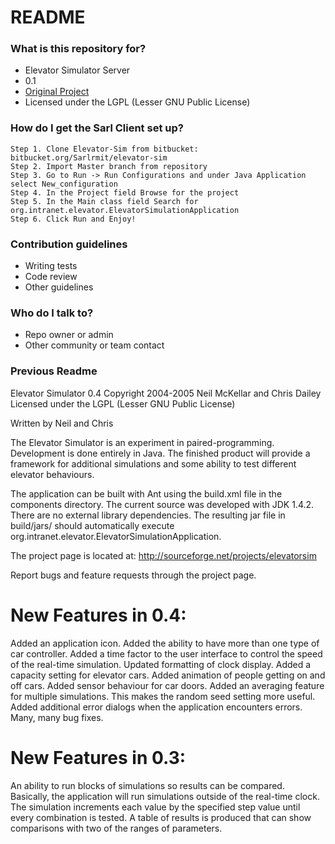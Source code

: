 # README #

### What is this repository for? ###

* Elevator Simulator Server
* 0.1
* [Original Project](http://sourceforge.net/projects/elevatorsim)
* Licensed under the LGPL (Lesser GNU Public License)

### How do I get the Sarl Client set up? ###

	Step 1. Clone Elevator-Sim from bitbucket: bitbucket.org/Sarlrmit/elevator-sim
	Step 2. Import Master branch from repository
	Step 3.	Go to Run -> Run Configurations and under Java Application select New_configuration
	Step 4. In the Project field Browse for the project
	Step 5.	In the Main class field Search for org.intranet.elevator.ElevatorSimulationApplication
	Step 6. Click Run and Enjoy!

### Contribution guidelines ###

* Writing tests
* Code review
* Other guidelines

### Who do I talk to? ###

* Repo owner or admin
* Other community or team contact





### Previous Readme ###

Elevator Simulator 0.4
Copyright 2004-2005 Neil McKellar and Chris Dailey
Licensed under the LGPL (Lesser GNU Public License)

Written by Neil and Chris

The Elevator Simulator is an experiment in paired-programming.
Development is done entirely in Java. The finished product will
provide a framework for additional simulations and some ability
to test different elevator behaviours.

The application can be built with Ant using the build.xml file in
the components directory.  The current source was developed with
JDK 1.4.2.  There are no external library dependencies.  The
resulting jar file in build/jars/ should automatically execute
org.intranet.elevator.ElevatorSimulationApplication.

The project page is located at:
http://sourceforge.net/projects/elevatorsim

Report bugs and feature requests through the project page.

New Features in 0.4:
====================
Added an application icon.
Added the ability to have more than one type of car controller.
Added a time factor to the user interface to control the speed of the
real-time simulation.
Updated formatting of clock display.
Added a capacity setting for elevator cars.
Added animation of people getting on and off cars.
Added sensor behaviour for car doors.
Added an averaging feature for multiple simulations.  This makes the
random seed setting more useful.
Added additional error dialogs when the application encounters errors.
Many, many bug fixes.


New Features in 0.3:
====================
An ability to run blocks of simulations so results can be compared.
Basically, the application will run simulations outside of the
real-time clock.  The simulation increments each value by the
specified step value until every combination is tested.  A table of
results is produced that can show comparisons with two of the
ranges of parameters.
